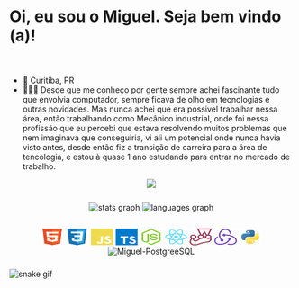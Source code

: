 <h1 align="left">Oi, eu sou o Miguel. Seja bem vindo (a)!</h1>

###

<br clear="both">

- 📍 Curitiba, PR
- 👨🏾‍💻 Desde que me conheço por gente sempre achei fascinante tudo que envolvia computador, sempre ficava de olho em tecnologias e outras novidades. Mas nunca achei que era possivel trabalhar nessa área, então trabalhando como Mecânico industrial, onde foi nessa profissão que eu percebi que estava resolvendo muitos problemas que nem imaginava que conseguiria, vi ali um potencial onde nunca havia visto antes, desde então fiz a transição de carreira para a área de tencologia, e estou à quase 1 ano estudando para entrar no mercado de trabalho.

<div align="center">
  <img height="222" src="https://i.pinimg.com/originals/c6/33/c2/c633c20ede82f0e0ced7d570dbe3a1f3.gif"  />
</div>

###

<div align="center">
  <img src="https://github-readme-stats.vercel.app/api?hide_title=false&hide_rank=false&show_icons=true&include_all_commits=true&count_private=true&disable_animations=false&theme=dracula&locale=en&hide_border=false&username=miguelnatantomaz" height="150" alt="stats graph"  />
  <img src="https://github-readme-stats.vercel.app/api/top-langs?locale=en&hide_title=false&layout=compact&card_width=320&langs_count=5&theme=dracula&hide_border=false&username=miguelnatantomaz" height="150" alt="languages graph"  />
</div>

##

<div align="center">
   <img align="center" alt="Miguel-HTML" title="HTML" height="30" width="40" src="https://raw.githubusercontent.com/devicons/devicon/master/icons/html5/html5-original.svg">
    <img align="center" alt="Miguel-CSS" title="CSS" height="30" width="40" src="https://raw.githubusercontent.com/devicons/devicon/master/icons/css3/css3-original.svg">
    <img align="center" alt="Miguel-Js" title="JavaScript" height="30" width="40" src="https://raw.githubusercontent.com/devicons/devicon/master/icons/javascript/javascript-plain.svg">
    <img align="center" alt="Miguel-Ts" title="TypeScript" height="30" width="40" src="https://raw.githubusercontent.com/devicons/devicon/master/icons/typescript/typescript-plain.svg">
    <img align="center" alt="Miguel-NodeJS" title="NodeJS" height="30" width="40" src="https://raw.githubusercontent.com/devicons/devicon/master/icons/nodejs/nodejs-original.svg">
    <img align="center" alt="Miguel-React" title="React" height="30" width="40" src="https://raw.githubusercontent.com/devicons/devicon/master/icons/react/react-original.svg">
    <img align="center" alt="Miguel-Jest" title="Jest" height="30" width="40" src="https://raw.githubusercontent.com/devicons/devicon/master/icons/jest/jest-plain.svg">
    <img align="center" alt="Miguel-Redux" title="Redux" height="30" width="40" src="https://raw.githubusercontent.com/devicons/devicon/master/icons/redux/redux-original.svg">
    <img align="center" alt="Miguel-Python" title="Python" height="30" width="40" src="https://raw.githubusercontent.com/devicons/devicon/master/icons/python/python-original.svg">
    <img align="center" alt="Miguel-PostgreeSQL" title="PostgreeSQL" height="30" width="40" src="https://cdn.jsdelivr.net/gh/devicons/devicon/icons/postgresql/postgresql-original.svg">
</div>

###

 ![snake gif](https://github.com/miguelnatantomaz/miguelnatantomaz/blob/output/github-contribution-grid-snake.svg)

###
